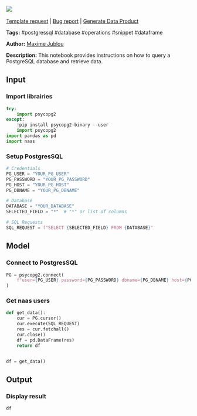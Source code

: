 <a href="https://app.naas.ai/user-redirect/naas/downloader?url=https://raw.githubusercontent.com/jupyter-naas/awesome-notebooks/master/PostgresSQL/PostgresSQL_Get_data_from_database.ipynb" target="_parent"><img src="https://naasai-public.s3.eu-west-3.amazonaws.com/Open_in_Naas_Lab.svg"/></a><br><br><a href="https://github.com/jupyter-naas/awesome-notebooks/issues/new?assignees=&labels=&template=template-request.md&title=Tool+-+Action+of+the+notebook+">Template request</a> | <a href="https://github.com/jupyter-naas/awesome-notebooks/issues/new?assignees=&labels=bug&template=bug_report.md&title=PostgresSQL+-+Get+data+from+database:+Error+short+description">Bug report</a> | <a href="https://app.naas.ai/user-redirect/naas/downloader?url=https://raw.githubusercontent.com/jupyter-naas/awesome-notebooks/master/Naas/Naas_Start_data_product.ipynb" target="_parent">Generate Data Product</a>

**Tags:** #postgressql #database #operations #snippet #dataframe

**Author:** [Maxime Jublou](https://www.linkedin.com/in/maximejublou/)

**Description:** This notebook provides instructions on how to query a PostgreSQL database and retrieve data.

## Input

### Import librairies


```python
try:
    import psycopg2
except:
    !pip install psycopg2-binary --user
    import psycopg2
import pandas as pd
import naas
```

### Setup PostgresSQL


```python
# Credentials
PG_USER = "YOUR_PG_USER"
PG_PASSWORD = "YOUR_PG_PASSWORD"
PG_HOST = "YOUR_PG_HOST"
PG_DBNAME = "YOUR_PG_DBNAME"

# Database
DATABASE = "YOUR_DATABASE"
SELECTED_FIELD = "*"  # "*" or list of columns

# SQL Requests
SQL_REQUEST = f"SELECT {SELECTED_FIELD} FROM {DATABASE}"
```

## Model

### Connect to PostgresSQL


```python
PG = psycopg2.connect(
    f"user={PG_USER} password={PG_PASSWORD} dbname={PG_DBNAME} host={PG_HOST}"
)
```

### Get naas users


```python
def get_data():
    cur = PG.cursor()
    cur.execute(SQL_REQUEST)
    res = cur.fetchall()
    cur.close()
    df = pd.DataFrame(res)
    return df


df = get_data()
```

## Output

### Display result


```python
df
```
